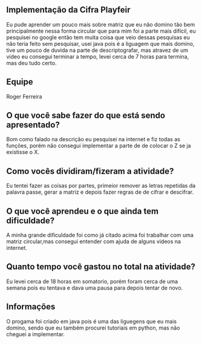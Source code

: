 ## Implementação da Cifra Playfeir 

Eu pude aprender um pouco mais sobre matriz que eu não domino tão bem principalmente nessa forma circular que para mim foi a parte
mais difícil, eu pesquisei no google então tem muita coisa que veio dessas pesquisas eu não teria feito sem pesquisar, usei java
pois é a liguagem que mais domino, tive um pouco de duvida na parte de descriptografar, mas atravez de um video eu consegui
terminar a tempo, levei cerca de 7 horas para termina, mas deu tudo certo.

## Equipe

Roger Ferreira

## O que você sabe fazer do que está sendo apresentado?

Bom como falado na descrição eu pesquisei na internet e fiz todas as funções, porém não consegui implementar a parte de de colocar o Z se
ja existisse o X.

## Como vocês dividiram/fizeram a atividade?

Eu tentei fazer as coisas por partes, primeior remover as letras repetidas da palavra passe, gerar a matriz e depois fazer regras de
de cifrar e descifrar.

## O que você aprendeu e o que ainda tem dificuldade?

A minha grande dificuldade foi como já citado acima foi trabalhar com uma matriz circular,mas consegui entender com ajuda de alguns
videos na internet.

## Quanto tempo você gastou no total na atividade?

Eu levei cerca de 18 horas em somatorio, porém foram cerca de uma semana pois eu tentava e dava uma pausa para depois tentar de novo. 

## Informações

O progama foi criado em java pois é uma das liguegens que eu mais domino, sendo que eu também procurei tutoriais em python, mas não
cheguei a implementar.
